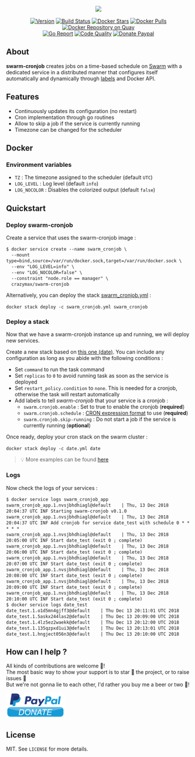 <p align="center"><a href="https://github.com/crazy-max/swarm-cronjob" target="_blank"><img height="292"src="https://raw.githubusercontent.com/crazy-max/swarm-cronjob/master/.res/swarm-cronjob.png"></a></p>

<p align="center">
  <a href="https://microbadger.com/images/crazymax/swarm-cronjob"><img src="https://images.microbadger.com/badges/version/crazymax/swarm-cronjob.svg?style=flat-square" alt="Version"></a>
  <a href="https://travis-ci.com/crazy-max/swarm-cronjob"><img src="https://img.shields.io/travis/com/crazy-max/swarm-cronjob/master.svg?style=flat-square" alt="Build Status"></a>
  <a href="https://hub.docker.com/r/crazymax/swarm-cronjob/"><img src="https://img.shields.io/docker/stars/crazymax/swarm-cronjob.svg?style=flat-square" alt="Docker Stars"></a>
  <a href="https://hub.docker.com/r/crazymax/swarm-cronjob/"><img src="https://img.shields.io/docker/pulls/crazymax/swarm-cronjob.svg?style=flat-square" alt="Docker Pulls"></a>
  <a href="https://quay.io/repository/crazymax/swarm-cronjob"><img src="https://quay.io/repository/crazymax/swarm-cronjob/status?style=flat-square" alt="Docker Repository on Quay"></a>
  <br /><a href="https://goreportcard.com/report/github.com/crazy-max/swarm-cronjob"><img src="https://goreportcard.com/badge/github.com/crazy-max/swarm-cronjob?style=flat-square" alt="Go Report"></a>
  <a href="https://www.codacy.com/app/crazy-max/swarm-cronjob"><img src="https://img.shields.io/codacy/grade/1edb80b0f97b4195b7bb50cfb35a37d2.svg?style=flat-square" alt="Code Quality"></a>
  <a href="https://www.paypal.com/cgi-bin/webscr?cmd=_s-xclick&hosted_button_id=YZ64W5KHJGGZG"><img src="https://img.shields.io/badge/donate-paypal-7057ff.svg?style=flat-square" alt="Donate Paypal"></a>
</p>

## About

**swarm-cronjob** creates jobs on a time-based schedule on [Swarm](https://docs.docker.com/engine/swarm/) with a dedicated service in a distributed manner that configures itself automatically and dynamically through [labels](https://docs.docker.com/engine/reference/commandline/service_create/#set-metadata-on-a-service--l---label) and Docker API.

## Features

* Continuously updates its configuration (no restart)
* Cron implementation through go routines
* Allow to skip a job if the service is currently running
* Timezone can be changed for the scheduler

## Docker

### Environment variables

* `TZ` : The timezone assigned to the scheduler (default `UTC`)
* `LOG_LEVEL` : Log level (default `info`)
* `LOG_NOCOLOR` : Disables the colorized output (default `false`)

## Quickstart

### Deploy swarm-cronjob

Create a service that uses the swarm-cronjob image :

```
$ docker service create --name swarm_cronjob \
  --mount type=bind,source=/var/run/docker.sock,target=/var/run/docker.sock \
  --env "LOG_LEVEL=info" \
  --env "LOG_NOCOLOR=false" \
  --constraint "node.role == manager" \
  crazymax/swarm-cronjob
```

Alternatively, you can deploy the stack [swarm_cronjob.yml](.res/example/swarm_cronjob.yml) :

`docker stack deploy -c swarm_cronjob.yml swarm_cronjob`

### Deploy a stack

Now that we have a swarm-cronjob instance up and running, we will deploy new services.

Create a new stack based on [this one (date)](.res/example/date.yml). You can include any configuration as long as you abide with the following conditions :

* Set `command` to run the task command
* Set `replicas` to `0` to avoid running task as soon as the service is deployed
* Set `restart_policy.condition` to `none`. This is needed for a cronjob, otherwise the task will restart automatically
* Add labels to tell *swarm-cronjob* that your service is a cronjob :
  * `swarm.cronjob.enable` : Set to true to enable the cronjob (**required**)
  * `swarm.cronjob.schedule` : [CRON expression format](https://godoc.org/github.com/crazy-max/cron#hdr-CRON_Expression_Format) to use (**required**)
  * `swarm.cronjob.skip-running` : Do not start a job if the service is currently running (**optional**)

Once ready, deploy your cron stack on the swarm cluster :

`docker stack deploy -c date.yml date`

> :bulb: More examples can be found [here](.res/example)

### Logs

Now check the logs of your services :

```
$ docker service logs swarm_cronjob_app
swarm_cronjob_app.1.nvsjbhdhiagl@default    | Thu, 13 Dec 2018 20:04:37 UTC INF Starting swarm-cronjob v0.1.0
swarm_cronjob_app.1.nvsjbhdhiagl@default    | Thu, 13 Dec 2018 20:04:37 UTC INF Add cronjob for service date_test with schedule 0 * * * * *
swarm_cronjob_app.1.nvsjbhdhiagl@default    | Thu, 13 Dec 2018 20:05:00 UTC INF Start date_test (exit 0 ; complete)
swarm_cronjob_app.1.nvsjbhdhiagl@default    | Thu, 13 Dec 2018 20:06:00 UTC INF Start date_test (exit 0 ; complete)
swarm_cronjob_app.1.nvsjbhdhiagl@default    | Thu, 13 Dec 2018 20:07:00 UTC INF Start date_test (exit 0 ; complete)
swarm_cronjob_app.1.nvsjbhdhiagl@default    | Thu, 13 Dec 2018 20:08:00 UTC INF Start date_test (exit 0 ; complete)
swarm_cronjob_app.1.nvsjbhdhiagl@default    | Thu, 13 Dec 2018 20:09:00 UTC INF Start date_test (exit 0 ; complete)
swarm_cronjob_app.1.nvsjbhdhiagl@default    | Thu, 13 Dec 2018 20:10:00 UTC INF Start date_test (exit 0 ; complete)
$ docker service logs date_test
date_test.1.o1d5mn4gjff3@default    | Thu Dec 13 20:11:01 UTC 2018
date_test.1.5askx244las2@default    | Thu Dec 13 20:09:00 UTC 2018
date_test.1.4lz5ez2waekk@default    | Thu Dec 13 20:12:00 UTC 2018
date_test.1.135qzpxd1ui3@default    | Thu Dec 13 20:13:01 UTC 2018
date_test.1.hngject056n3@default    | Thu Dec 13 20:10:00 UTC 2018
```

## How can I help ?

All kinds of contributions are welcome :raised_hands:!<br />
The most basic way to show your support is to star :star2: the project, or to raise issues :speech_balloon:<br />
But we're not gonna lie to each other, I'd rather you buy me a beer or two :beers:!

[![Paypal](.res/paypal-donate.png)](https://www.paypal.com/cgi-bin/webscr?cmd=_s-xclick&hosted_button_id=YZ64W5KHJGGZG)

## License

MIT. See `LICENSE` for more details.
